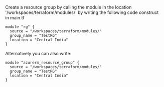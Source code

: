 Create a resource group by calling the module in the location '/workspaces/terraform/modules/' by writing the following code construct in main.tf

```
module "rg" {
  source = "/workspaces/terraform/modules/"
  group_name = "TestRG"
  location = "Central India"
}
```

Alternatively you can also write:

```
module "azurerm_resource_group" {
  source = "/workspaces/terraform/modules/"
  group_name = "TestRG"
  location = "Central India"
}
```

